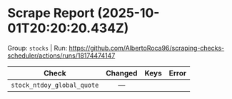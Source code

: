 # Scrape Report (2025-10-01T20:20:20.434Z)

Group: `stocks`  |  Run: https://github.com/AlbertoRoca96/scraping-checks-scheduler/actions/runs/18174474147

| Check | Changed | Keys | Error |
|---|:---:|:--|:--|
| `stock_ntdoy_global_quote` | — |  |  |
